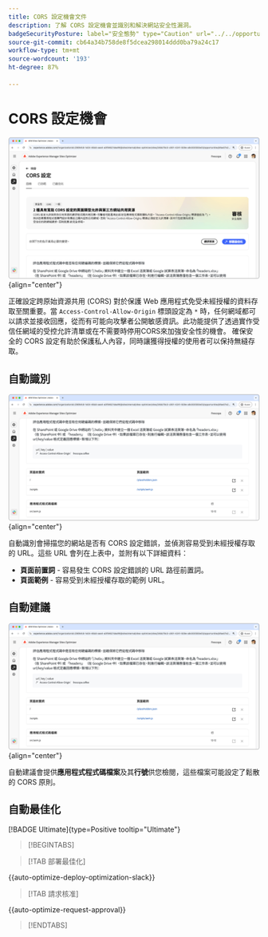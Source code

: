 ```yaml
---
title: CORS 設定機會文件
description: 了解 CORS 設定機會並識別和解決網站安全性漏洞。
badgeSecurityPosture: label="安全態勢" type="Caution" url="../../opportunity-types/security-posture.md" tooltip="安全態勢"
source-git-commit: cb64a34b758de8f5dcea298014ddd0ba79a24c17
workflow-type: tm+mt
source-wordcount: '193'
ht-degree: 87%

---
```



# CORS 設定機會

![CORS 設定機會](./assets/cors-configuration/hero.png){align="center"}

正確設定跨原始資源共用 (CORS) 對於保護 Web 應用程式免受未經授權的資料存取至關重要。當 `Access-Control-Allow-Origin` 標頭設定為 `*` 時，任何網域都可以請求並接收回應，從而有可能向攻擊者公開敏感資訊。此功能提供了透過實作受信任網域的受控允許清單或在不需要時停用CORS來加強安全性的機會。 確保安全的 CORS 設定有助於保護私人內容，同時讓獲得授權的使用者可以保持無縫存取。

## 自動識別

![自動識別 CORS 設定機會](./assets/cors-configuration/auto-identify.png){align="center"}

自動識別會掃描您的網站是否有 CORS 設定錯誤，並偵測容易受到未經授權存取的 URL。這些 URL 會列在上表中，並附有以下詳細資料：

* **頁面前置詞** - 容易發生 CORS 設定錯誤的 URL 路徑前置詞。
* **頁面範例** - 容易受到未經授權存取的範例 URL。

## 自動建議

![自動建議 CORS 設定機會](./assets/cors-configuration/auto-suggest.png){align="center"}

自動建議會提供&#x200B;**應用程式程式碼檔案**&#x200B;及其&#x200B;**行號**&#x200B;供您檢閱，這些檔案可能設定了鬆散的 CORS 原則。


## 自動最佳化

[!BADGE Ultimate]{type=Positive tooltip="Ultimate"}

>[!BEGINTABS]

>[!TAB 部署最佳化]

{{auto-optimize-deploy-optimization-slack}}

>[!TAB 請求核准]

{{auto-optimize-request-approval}}

>[!ENDTABS]

